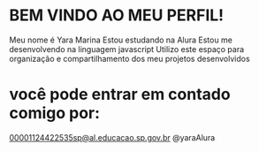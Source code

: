 # BEM VINDO AO MEU PERFIL! 
Meu nome é Yara Marina
Estou estudando na Alura
Estou me desenvolvendo na linguagem javascript
Utilizo este espaço para organização e compartilhamento dos meu projetos desenvolvidos

# você pode entrar em contado comigo por:
00001124422535sp@al.educacao.sp.gov.br
@yaraAlura
